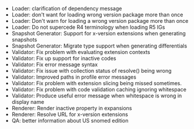 * Loader: clarification of dependency message
* Loader: don't want for loading wrong version package more than once
* Loader: Don't warn for loading a wrong version package more than once
* Loader: Do not supercede R4 terminology when loading R5 IGs
* Snapshot Generator: Support for x-version extensions when generating snapshots
* Snapshot Generator: Migrate type support when generating differentials
* Validator: Fix problem with evaluating extension contexts 
* Validator: Fix up support for inactive codes 
* Validator: Fix error message syntax
* Validator: Fix issue with collection status of resolve() being wrong
* Validator: Improved paths in profile error messages
* Validator: Fix problem with extension slicing being missed sometimes.
* Validator: Fix problem with code validation caching ignoring whitespace
* Validator: Produce useful error message when whitespace is wrong in display name
* Renderer: Render inactive property in expansions
* Renderer: Resolve URL for x-version extensions
* QA: better information about US snomed edition
